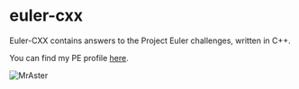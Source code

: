 euler-cxx
=========

Euler-CXX contains answers to the Project Euler challenges, written in C++.

You can find my PE profile [here](https://projecteuler.net/progress=MrAster).

![MrAster](https://projecteuler.net/profile/MrAster.png)
